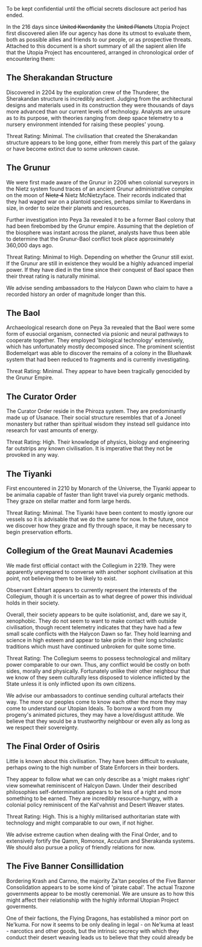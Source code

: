 To be kept confidential until the official secrets disclosure act period has ended.

In the 216 days since ~~United Kwerdanity~~ the ~~United Planets~~ Utopia Project first discovered alien life our agency has done its utmost to evaluate them, both as possible allies and friends to our people, or as prospective threats. Attached to this document is a short summary of all the sapient alien life that the Utopia Project has encountered, arranged in chronological order of encountering them:

## The Sherakandan Structure
Discovered in 2204 by the exploration crew of the Thunderer, the Sherakandan structure is incredibly ancient. Judging from the architectural designs and materials used in its construction they were thousands of days more advanced than our current levels of technology. Analysts are unsure as to its purpose, with theories ranging from deep space telemetry to a nursery environment intended for raising these peoples' young.

Threat Rating: Minimal. The civilisation that created the Sherakandan structure appears to be long gone, either from merely this part of the galaxy or have become extinct due to some unknown cause.

## The Grunur
We were first made aware of the Grunur in 2206 when colonial surveyors in the Nietz system found traces of an ancient Grunur administrative complex on the moon of ~~Nietz 4~~ Nietz McNietzyface. Their records indicated that they had waged war on a plantoid species, perhaps similar to Kwerdans in size, in order to seize their planets and resources.

Further investigation into Peya 3a revealed it to be a former Baol colony that had been firebombed by the Grunur empire. Assuming that the depletion of the biosphere was instant across the planet, analysts have thus been able to determine that the Grunur-Baol conflict took place approximately 360,000 days ago.

Threat Rating: Minimal to High. Depending on whether the Grunur still exist. If the Grunur are still in existence they would be a highly advanced imperial power. If they have died in the time since their conquest of Baol space then their threat rating is naturally minimal. 

We advise sending ambassadors to the Halycon Dawn who claim to have a recorded history an order of magnitude longer than this.

## The Baol
Archaeological research done on Peya 3a revealed that the Baol were some form of eusocial organism, connected via psionic and neural pathways to cooperate together. They employed 'biological technology' extensively, which has unfortunately mostly decomposed since. The prominent scientist Bodemelqart was able to discover the remains of a colony in the Bluehawk system that had been reduced to fragments and is currently investigating.

Threat Rating: Minimal. They appear to have been tragically genocided by the Grunur Empire.

## The Curator Order
The Curator Order reside in the Phiroza system. They are predominantly made up of Usanace. Their social structure resembles that of a Joneel monastery but rather than spiritual wisdom they instead sell guidance into research for vast amounts of energy.

Threat Rating: High. Their knowledge of physics, biology and engineering far outstrips any known civilisation. It is imperative that they not be provoked in any way.

## The Tiyanki
First encountered in 2210 by Monarch of the Universe, the Tiyanki appear to be animalia capable of faster than light travel via purely organic methods. They graze on stellar matter and form large herds.

Threat Rating: Minimal. The Tiyanki have been content to mostly ignore our vessels so it is advisable that we do the same for now. In the future, once we discover how they graze and fly through space, it may be necessary to begin preservation efforts.

## Collegium of the Great Maunavi Academies
We made first official contact with the Collegium in 2219. They were apparently unprepared to converse with another sophont civilisation at this point, not believing them to be likely to exist.

Observant Eshtart appears to currently represent the interests of the Collegium, though it is uncertain as to what degree of power this individual holds in their society.

Overall, their society appears to be quite isolationist, and, dare we say it, xenophobic. They do not seem to want to make contact with outside civilisation, though recent telemetry indicates that they have had a few small scale conflicts with the Halycon Dawn so far. They hold learning and science in high esteem and appear to take pride in their long scholastic traditions which must have continued unbroken for quite some time.

Threat Rating: The Collegium seems to possess technological and military power comparable to our own. Thus, any conflict would be costly on both sides, morally and physically. Fortunately unlike their other neighbour that we know of they seem culturally less disposed to violence inflicted by the State unless it is only inflicted upon its own citizens.

We advise our ambassadors to continue sending cultural artefacts their way. The more our peoples come to know each other the more they may come to understand our Utopian Ideals. To borrow a word from my progeny's animated pictures, they may have a love/disgust attitude. We believe that they would be a trustworthy neighbour or even ally as long as we respect their sovereignty.

## The Final Order of Osiris
Little is known about this civilisation. They have been difficult to evaluate, perhaps owing to the high number of State Enforcers in their borders.

They appear to follow what we can only describe as a 'might makes right' view somewhat reminiscent of Halcyon Dawn. Under their described philosophies self-determination appears to be less of a right and more something to be earned. They are incredibly resource-hungry, with a colonial policy reminiscent of the Kal'vahnist and Desert Weaver states.

Threat Rating: High. This is a highly militarised authoritarian state with technology and might comparable to our own, if not higher. 

We advise extreme caution when dealing with the Final Order, and to extensively fortify the Qamm, Romonox, Acculum and Sherakanda systems. We should also pursue a policy of friendly relations for now.

## The Five Banner Consillidation
Bordering Krash and Carnno, the majority Za'tan peoples of the Five Banner Consolidation appears to be some kind of 'pirate cabal'. The actual Trazone governments appear to be mostly ceremonial. We are unsure as to how this might affect their relationship with the highly informal Utopian Project goverments.

One of their factions, the Flying Dragons, has established a minor port on Ne'kuma. For now it seems to be only dealing in legal - on Ne'kuma at least -  narcotics and other goods, but the intrinsic secrecy with which they conduct their desert weaving leads us to believe that they could already be 





